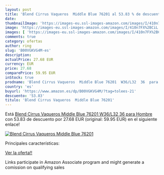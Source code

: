 ```yaml
---
layout: post
title: 'Blend Cirrus Vaqueros  Middle Blue 76201 al 53.83 % de descuento'
date: 
thumbnailImage: 'https://images-eu.ssl-images-amazon.com/images/I/410n7FX%2BCiL._SL200_.jpg'
image: 'https://images-eu.ssl-images-amazon.com/images/I/410n7FX%2BCiL._SL200_.jpg'
images: [ 'https://images-eu.ssl-images-amazon.com/images/I/410n7FX%2BCiL._SL200_.jpg' ]
comments: true
category: ofertas
author: ring
slug: 'B00VGKVG4M-es'
description:
actualPrice: 27.68 EUR
currency: EUR
price: 27.68
comparePrice: 59.95 EUR
inStock: true
prodname: 'Blend Cirrus Vaqueros  Middle Blue 76201  W36/L32  36  para Hombre'
country: 'es'
buyurl: 'https://www.amazon.es/dp/B00VGKVG4M/?tag=tolees-21'
descuento: '53.83'
titulo: 'Blend Cirrus Vaqueros  Middle Blue 76201'
---
```


Está [Blend Cirrus Vaqueros  Middle Blue 76201  W36/L32  36  para Hombre](https://www.amazon.es/dp/B00VGKVG4M/?tag=tolees-21) con 53.83 de descuento por 27.68 EUR (original: 59.95 EUR) en el siguiente enlace!

[![Blend Cirrus Vaqueros  Middle Blue 76201](https://images-eu.ssl-images-amazon.com/images/I/410n7FX%2BCiL._SL200_.jpg)](https://www.amazon.es/dp/B00VGKVG4M/?tag=tolees-21)

Principales características:


[Ver la oferta!!](https://www.amazon.es/dp/B00VGKVG4M/?tag=tolees-21)

Links participate in Amazon Associate program and might generate a comission on qualifying sales


